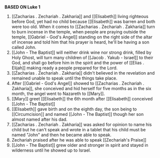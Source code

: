 **BASED ON Luke 1**
1) [[Zacharias . Zechariah . Zakharia]] and [[Elisabeth]] living righteous before God, yet had no child because [[Elisabeth]] was barren and both were too old. When it comes to [[Zacharias . Zechariah . Zakharia]] turn to burn incense in the temple, when people are praying outside the temple, [[Gabriel - God's Angel]] standing on the right side of the altar of incense and told him that his prayer is heard, he'll be having a son called John. 
2) [[John - The Baptist]] will neither drink wine nor strong drink, filled by Holy Ghost, will turn many children of [[Jacob . Yakub - Israel]] to their God, and shall go before him in the spirit and the power of [[Elias . Elijah]] making ready a people prepared for the Lord.
3) [[Zacharias . Zechariah . Zakharia]] didn't believed in the revelation and remained unable to speak until the things take place.
4) After [[Gabriel - God's Angel]] showed to [[Zacharias . Zechariah . Zakharia]], she conceived and hid herself for five months as in the six month, the angel went to Nazareth to [[Mary]].
5) [[Mary]] greet [[Elisabeth]] the 6th month after [[Elisabeth]] conceived [[John - The Baptist]]
6) [[Elisabeth]] gave birth and on the eighth day, the son being to [[Circumcision]] and named [[John - The Baptist]] though her son almost named after his dad.
7) [[Zacharias . Zechariah . Zakharia]] was asked for opinion to name his child but he can't speak and wrote in a tablet that his child must be named "John" and then he became able to speak.
8) Zechariah praised after he was able to speak [[Zechariah's Praise]]
9) [[John - The Baptist]] grew older and stronger in spirit and stayed in wilderness until he showed up to Israel.